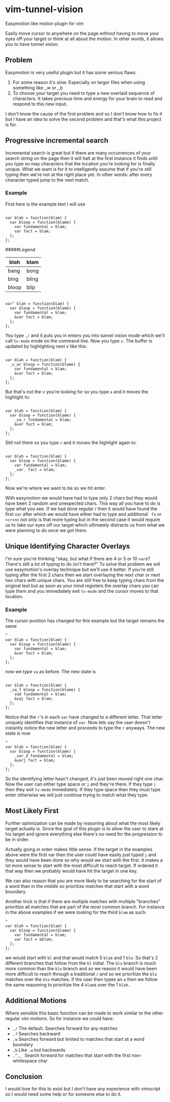 # vim-tunnel-vision

Easymotion like motion plugin for vim

Easily move cursor to anywhere on the page without having to move your eyes off
your target or think at all about the motion.  In other words, it allows you to
have tunnel vision. 

## Problem

Easymotion is very useful plugin but it has some serious flaws.  

1. For some reason it's slow.  Especially on larger files when using something
like ,,w or ,,b 
2. To choose your target you need to type a new overlaid
sequence of characters.  It takes precious time and energy for your brain to
read and respond to this new input.

I don't know the cause of the first problem and so I don't know how to fix it
but I have an idea to solve the second problem and that's what this project is
for.

## Progressive incremental search

Incremental search is great but if there are many occurrences of your search
string on the page then it will halt at the first instance it finds until you
type so may characters that the location you're looking for is finally unique.
What we want is for it to intelligently assume that if you're still typing then
we're not at the right place yet.  In other words: after every character typed
jump to the next match.

### Example

First here is the example text I will use
```

var blah = function(blam) {
  var bloop = function(blame) {
    var fundamental = blam;
    var fact = blam;
  };
};
```

#####Legend

|blah  | blam |
|------|------|
|bang  | bong |
|bing  | bling|
|bloop | blip |

```

var^ blah = function(blam) {
  var bloop = function(blame) {
    var fundamental = blam;
    &var fact = blam;
  };
};
```




You type `,/` and it puts you in enters you into tunnel vision mode which we'll call `tv-mode` mode on the
command line.  Now you type `v`.  The buffer is updated by highlighting next
v like this:
```

var blah = function(blam) {
  _v_ar bloop = function(blame) {
    var fundamental = blam;
    &var fact = blam;
  };
};
```

But that's not the v you're looking for so you type `a` and it moves the
highlight to:
```

var blah = function(blam) {
  var bloop = function(blame) {
    _va_r fundamental = blam;
    &var fact = blam;
  };
};
```

Still not there so you type `r` and it moves the highlight again to:
```

var blah = function(blam) {
  var bloop = function(blame) {
    var fundamental = blam;
    _var_ fact = blam;
  };
};
```

Now we're where we want to be so we hit enter.

With easymotion we would have had to type only 2 chars but they would have been
2 random and unexpected chars.  This way all you have to do is type what you
see.  If we had done regular /<pattern> then it would have found the first
`var` after which we would have either had to type and additional ` fa` or
`<cr>nn` not only is that more typing but in the second case it would require
us to take our eyes off our target which ultimately distracts us from what we
were planning to do once we got there.

## Unique Identifying Character Overlays

I'm sure you're thinking "okay, but what if there are 4 or 5 or 10 `var`s?
There's still a lot of typing to do isn't there?" To solve that problem we will
use easymotion's overlay technique but we'll use it better.  If you're still typing
after the first 2 chars then we start overlaying the next char or next two
chars with unique chars.  You are still free to keep typing chars from the
original text but as soon as your mind registers the overlay chars you can type
them and you immediately exit `tv-mode` and the cursor moves to that
location.

### Example

The cursor position has changed for this example but the target remains the same
```
^
var blah = function(blam) {
  var bloop = function(blame) {
    var fundamental = blam;
    &var fact = blam;
  };
};
```
now we type `va` as before.  The new state is 
```

var blah = function(blam) {
  _va_f bloop = function(blame) {
    vad fundamental = blam;
    &vaj fact = blam;
  };
};
```
Notice that the `r`'s in each `var` have changed to a different letter.  That
letter uniquely identifies that instance of `var`.  Now lets say the user
doesn't instantly notice the new letter and proceeds to type the `r` anyways.
The new state is now

```
^
var blah = function(blam) {
  var bloop = function(blame) {
    _var_d fundamental = blam;
    &varj fact = blam;
  };
};
```
So the identifying letter hasn't changed, it's just been moved right one char.
Now the user can either type space or `j` and they're there.  If they type `j`
then they exit `tv-mode` immediately.  If they type space then they must type
enter otherwise we will just continue trying to match what they type.

## Most Likely First

Further optimization can be made by reasoning about what the most likely target
actually is.  Since the goal of this plugin is to allow the user to stare at
his target and ignore everything else there's no need for the progression to be
in order. 

Actually going in order makes little sense.  If the target in the examples
above were the first var then the user could have easily just typed `j` and
they would have been done so why would we start with the first.  It makes a lot
more sense to start with the most difficult to reach target.  If ordered it
that way then we probably would have hit the target in one key. 

We can also reason that you are more likely to be searching for the start of
a word than in the middle so prioritize matches that start with a word
boundary.

Another trick is that if there are multiple matches with multiple "branches"
prioritize all matches that are part of the most common branch.  For instance
in the above examples if we were looking for the third `blam` as such:
```
^
var blah = function(blam) {
  var bloop = function(blame) {
    var fundamental = blam;
    var fact = &blam;
  };
};
```
we would start with `bl` and that would match 5 `bla`s and 1 `blo`.  So that's
2 different branches that follow from the `bl` initial.  The `bla` branch is
much more common than the `blo` branch and so we reason it would have been more
difficult to reach through a traditional `/` and so we prioritize the `bla`
matches over the `blo` matches. if the user then types an `a` then we follow
the same reasoning to prioritize the 4 `blam`s over the 1 `blah`.


## Additional Motions

Where sensible this basic function can be made to work similar to the other regular vim motions.  So for instance we could have: 

* `,/` The default. Searches forward for any matches
* `,?` Searches backward
* `,w` Searches forward but limited to matches that start at a word boundary
* `,b` Like `,w` but backwards
* `,^`,`,_` Search forward for matches that start with the first non-whitespace char

## Conclusion

I would love for this to exist but I don't have any experience with vimscript
so I would need some help or for someone else to do it.
